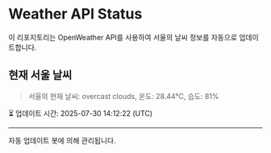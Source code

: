 
# Weather API Status

이 리포지토리는 OpenWeather API를 사용하여 서울의 날씨 정보를 자동으로 업데이트합니다.

## 현재 서울 날씨
> 서울의 현재 날씨: overcast clouds, 온도: 28.44°C, 습도: 81%

⏳ 업데이트 시간: 2025-07-30 14:12:22 (UTC)

---
자동 업데이트 봇에 의해 관리됩니다.
